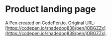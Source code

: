 # Product landing page

A Pen created on CodePen.io. Original URL: [https://codepen.io/shadedog838/pen/jOBGZZx](https://codepen.io/shadedog838/pen/jOBGZZx).


